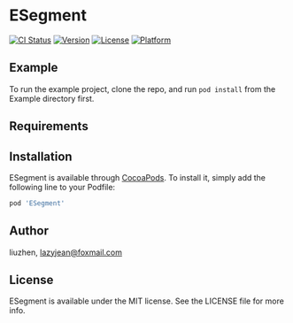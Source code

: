 # ESegment

[![CI Status](http://img.shields.io/travis/liuzhen/ESegment.svg?style=flat)](https://travis-ci.org/liuzhen/ESegment)
[![Version](https://img.shields.io/cocoapods/v/ESegment.svg?style=flat)](http://cocoapods.org/pods/ESegment)
[![License](https://img.shields.io/cocoapods/l/ESegment.svg?style=flat)](http://cocoapods.org/pods/ESegment)
[![Platform](https://img.shields.io/cocoapods/p/ESegment.svg?style=flat)](http://cocoapods.org/pods/ESegment)

## Example

To run the example project, clone the repo, and run `pod install` from the Example directory first.

## Requirements

## Installation

ESegment is available through [CocoaPods](http://cocoapods.org). To install
it, simply add the following line to your Podfile:

```ruby
pod 'ESegment'
```

## Author

liuzhen, lazyjean@foxmail.com

## License

ESegment is available under the MIT license. See the LICENSE file for more info.
